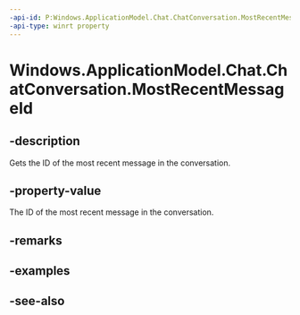 ----api-id: P:Windows.ApplicationModel.Chat.ChatConversation.MostRecentMessageId
-api-type: winrt property
---<!-- Property syntaxpublic string MostRecentMessageId { get; }--># Windows.ApplicationModel.Chat.ChatConversation.MostRecentMessageId## -descriptionGets the ID of the most recent message in the conversation.## -property-valueThe ID of the most recent message in the conversation.## -remarks## -examples## -see-also